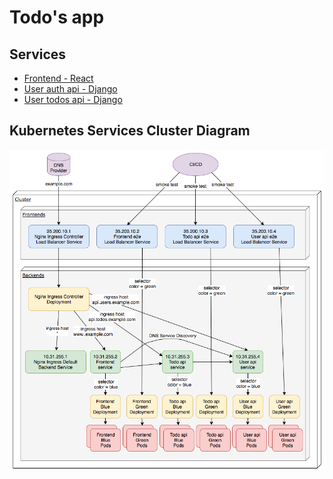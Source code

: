 # Todo's app

## Services
* [Frontend - React](frontend-react-app/)
* [User auth api - Django](user-api-django-app/)
* [User todos api - Django](todo-api-django-app/)

## Kubernetes Services Cluster Diagram
![Diagram](screenshots/kubernetes-cluster.png "Kubernetes cluster")
